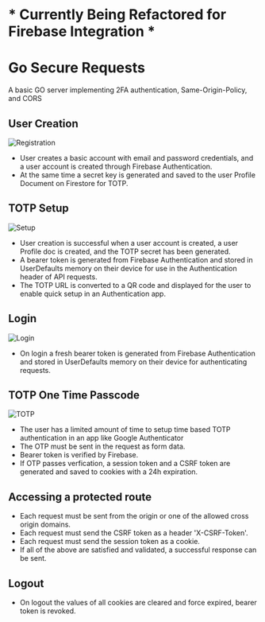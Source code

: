 # * Currently Being Refactored for Firebase Integration *

# Go Secure Requests
A basic GO server implementing 2FA authentication, Same-Origin-Policy, and CORS 

## User Creation

![Registration](https://github.com/PeterJohnBishop/Go-Secure-Requests/blob/main/assets/1_Register.png?raw=true)

- User creates a basic account with email and password credentials, and a user account is created through Firebase Authentication.
- At the same time a secret key is generated and saved to the user Profile Document on Firestore for TOTP.

## TOTP Setup

![Setup](https://github.com/PeterJohnBishop/Go-Secure-Requests/blob/main/assets/2_TOTP_Setup.png?raw=true)

- User creation is successful when a user account is created, a user Profile doc is created, and the TOTP secret has been generated.
- A bearer token is generated from Firebase Authentication and stored in UserDefaults memory on their device for use in the Authentication header of API requests.
- The TOTP URL is converted to a QR code and displayed for the user to enable quick setup in an Authentication app.

## Login

![Login](https://github.com/PeterJohnBishop/Go-Secure-Requests/blob/main/assets/3_Login.png?raw=true)

- On login a fresh bearer token is generated from Firebase Authentication and stored in UserDefaults memory on their device for authenticating requests.

## TOTP One Time Passcode

![TOTP](https://github.com/PeterJohnBishop/Go-Secure-Requests/blob/main/assets/4_TOTP_Code.png?raw=true)

- The user has a limited amount of time to setup time based TOTP authentication in an app like Google Authenticator
- The OTP must be sent in the request as form data.
- Bearer token is verified by Firebase.
- If OTP passes verfication, a session token and a CSRF token are generated and saved to cookies with a 24h expiration. 

## Accessing a protected route
- Each request must be sent from the origin or one of the allowed cross origin domains.
- Each request must send the CSRF token as a header 'X-CSRF-Token'.
- Each request must send the session token as a cookie.
- If all of the above are satisfied and validated, a successful response can be sent.

## Logout
- On logout the values of all cookies are cleared and force expired, bearer token is revoked.